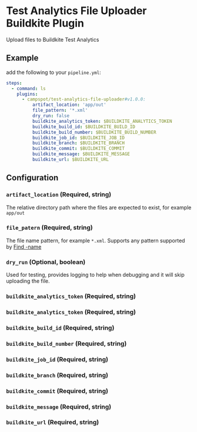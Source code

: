# Test Analytics File Uploader Buildkite Plugin
Upload files to Buildkite Test Analytics

## Example
add the following to your `pipeline.yml`:
```yml
steps:
  - command: ls
    plugins:
      - campspot/test-analytics-file-uploader#v1.0.0:
          artifact_location: 'app/out'
          file_pattern: '*.xml'
          dry_run: false
          buildkite_analytics_token: $BUILDKITE_ANALYTICS_TOKEN
          buildkite_build_id: $BUILDKITE_BUILD_ID
          buildkite_build_number: $BUILDKITE_BUILD_NUMBER
          buildkite_job_id: $BUILDKITE_JOB_ID
          buildkite_branch: $BUILDKITE_BRANCH
          buildkite_commit: $BUILDKITE_COMMIT
          buildkite_message: $BUILDKITE_MESSAGE
          buildkite_url: $BUILDKITE_URL
```

## Configuration

### `artifact_location` (Required, string)
The relative directory path where the files are expected to exist, for example `app/out`

### `file_patern` (Required, string)
The file name pattern, for example `*.xml`. Supports any pattern supported by [Find -name](http://man7.org/linux/man-pages/man1/find.1.html)

### `dry_run` (Optional, boolean)
Used for testing, provides logging to help when debugging and it will skip uploading the file.

### `buildkite_analytics_token` (Required, string)
### `buildkite_analytics_token` (Required, string)
### `buildkite_build_id` (Required, string)
### `buildkite_build_number` (Required, string)
### `buildkite_job_id` (Required, string)
### `buildkite_branch` (Required, string)
### `buildkite_commit` (Required, string)
### `buildkite_message` (Required, string)
### `buildkite_url` (Required, string)
